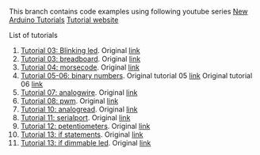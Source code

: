 This branch contains code examples using following youtube series
[New Arduino Tutorials](https://www.youtube.com/playlist?list=PLGs0VKk2DiYw-L-RibttcvK-WBZm8WLEP)
[Tutorial website](https://toptechboy.com/arduino-lessons)

List of tutorials
1. [Tutorial 03: Blinking led](./tutorial1-blinkingled). Original [link](https://toptechboy.com/arduino-tutorial-1-getting-started-with-the-arduino-for-beginners/)
2. [Tutorial 03: breadboard](./tutorial3-breadboard/). Original [link](https://toptechboy.com/arduino-tutorial-3-understanding-how-breadboards-work/)
3. [Tutorial 04: morsecode](./tutorial4-morsecode/). Original [link](https://toptechboy.com/arduino-tutorial-4-understanding-arduino-variables/)
4. [Tutorial 05-06: binary numbers](./tutorial5-6-binarynumbers/). Original tutorial 05 [link](https://toptechboy.com/arduino-tutorial-5-understanding-and-working-with-binary-numbers/) Original tutorial 06 [link](https://toptechboy.com/arduino-tutorial-6-build-an-led-binary-counter/)
5. [Tutorial 07: analogwire](./tutorial7-analogwrite/). Original [link](https://toptechboy.com/arduino-tutorial-7-understanding-the-arduino-analog-write-command/)
6. [Tutorial 08: pwm](./tutorial8-pwm/). Original [link](https://toptechboy.com/arduino-tutorial-8-understanding-pulse-width-modulation-pwm-and-the-arduino-analog-write-command/)
7. [Tutorial 10: analogread](./tutorial10-analogread/). Original [link](https://toptechboy.com/arduino-tutorial-10-understanding-how-to-read-analog-voltage-using-analogread-command/)
8. [Tutorial 11: serialport](./tutorial11-serialport/). Original [link](https://toptechboy.com/arduino-tutorial-11-understanding-the-arduino-serial-port-and-print-commands/)
9. [Tutorial 12: petentiometers](./tutorial12-potentiometers/). Original [link](https://toptechboy.com/arduino-tutorial-12-understanding-potentiometers/)
10. [Tutorial 13: if statements](./tutorial13-ifstatements/). Original [link](https://toptechboy.com/arduino-tutorial-13-understanding-arduino-if-statements/)
11. [Tutorial 13: if dimmable led](./tutorial14-dimmable-led/). Original [link](https://toptechboy.com/arduino-tutorial-14-dimmable-led-project/)


